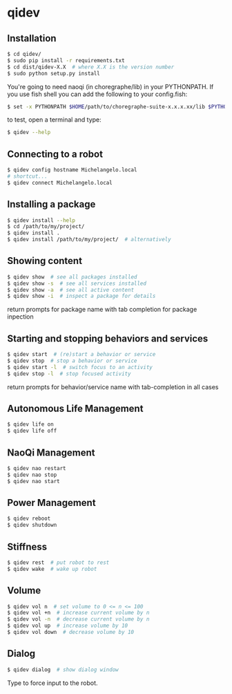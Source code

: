 # qidev


## Installation

```sh
$ cd qidev/
$ sudo pip install -r requirements.txt
$ cd dist/qidev-X.X  # where X.X is the version number
$ sudo python setup.py install
```

You're going to need naoqi (in choregraphe/lib) in your PYTHONPATH. If you use fish shell you can
add the following to your config.fish: 

```sh
$ set -x PYTHONPATH $HOME/path/to/choregraphe-suite-x.x.x.xx/lib $PYTHONPATH
```

to test, open a terminal and type:
```sh
$ qidev --help
``` 

## Connecting to a robot
```sh
$ qidev config hostname Michelangelo.local
# shortcut...
$ qidev connect Michelangelo.local
```

## Installing a package
```sh
$ qidev install --help
$ cd /path/to/my/project/ 
$ qidev install .
$ qidev install /path/to/my/project/  # alternatively
```

## Showing content
```sh
$ qidev show  # see all packages installed
$ qidev show -s  # see all services installed
$ qidev show -a  # see all active content
$ qidev show -i  # inspect a package for details
```
return prompts for package name with tab completion for package inpection

## Starting and stopping behaviors and services
```sh
$ qidev start  # (re)start a behavior or service
$ qidev stop  # stop a behavior or service
$ qidev start -l  # switch focus to an activity
$ qidev stop -l  # stop focused activity
```
return prompts for behavior/service name with tab-completion in all cases

## Autonomous Life Management
```sh
$ qidev life on
$ qidev life off
```

## NaoQi Management
```sh
$ qidev nao restart
$ qidev nao stop
$ qidev nao start
```

## Power Management
```sh
$ qidev reboot  
$ qidev shutdown  
```

## Stiffness
```sh
$ qidev rest  # put robot to rest
$ qidev wake  # wake up robot
```

## Volume
```sh
$ qidev vol n  # set volume to 0 <= n <= 100
$ qidev vol +n  # increase current volume by n
$ qidev vol -n  # decrease current volume by n
$ qidev vol up  # increase volume by 10
$ qidev vol down  # decrease volume by 10
```

## Dialog
```sh
$ qidev dialog  # show dialog window
```
Type to force input to the robot.
